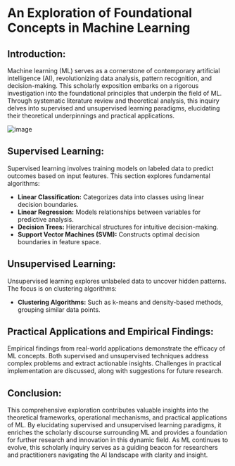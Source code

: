 # An Exploration of Foundational Concepts in Machine Learning

## Introduction:
Machine learning (ML) serves as a cornerstone of contemporary artificial intelligence (AI), revolutionizing data analysis, pattern recognition, and decision-making. This scholarly exposition embarks on a rigorous investigation into the foundational principles that underpin the field of ML. Through systematic literature review and theoretical analysis, this inquiry delves into supervised and unsupervised learning paradigms, elucidating their theoretical underpinnings and practical applications.

![image](https://github.com/Kevin-1001/Basics_of_Machine_Learning/assets/133469619/4d7807ea-140f-4743-bd5d-6411d8cbc9ee)

## Supervised Learning:
Supervised learning involves training models on labeled data to predict outcomes based on input features. This section explores fundamental algorithms:
- **Linear Classification:** Categorizes data into classes using linear decision boundaries.
- **Linear Regression:** Models relationships between variables for predictive analysis.
- **Decision Trees:** Hierarchical structures for intuitive decision-making.
- **Support Vector Machines (SVM):** Constructs optimal decision boundaries in feature space.

## Unsupervised Learning:
Unsupervised learning explores unlabeled data to uncover hidden patterns. The focus is on clustering algorithms:
- **Clustering Algorithms:** Such as k-means and density-based methods, grouping similar data points.

## Practical Applications and Empirical Findings:
Empirical findings from real-world applications demonstrate the efficacy of ML concepts. Both supervised and unsupervised techniques address complex problems and extract actionable insights. Challenges in practical implementation are discussed, along with suggestions for future research.

## Conclusion:
This comprehensive exploration contributes valuable insights into the theoretical frameworks, operational mechanisms, and practical applications of ML. By elucidating supervised and unsupervised learning paradigms, it enriches the scholarly discourse surrounding ML and provides a foundation for further research and innovation in this dynamic field. As ML continues to evolve, this scholarly inquiry serves as a guiding beacon for researchers and practitioners navigating the AI landscape with clarity and insight.
